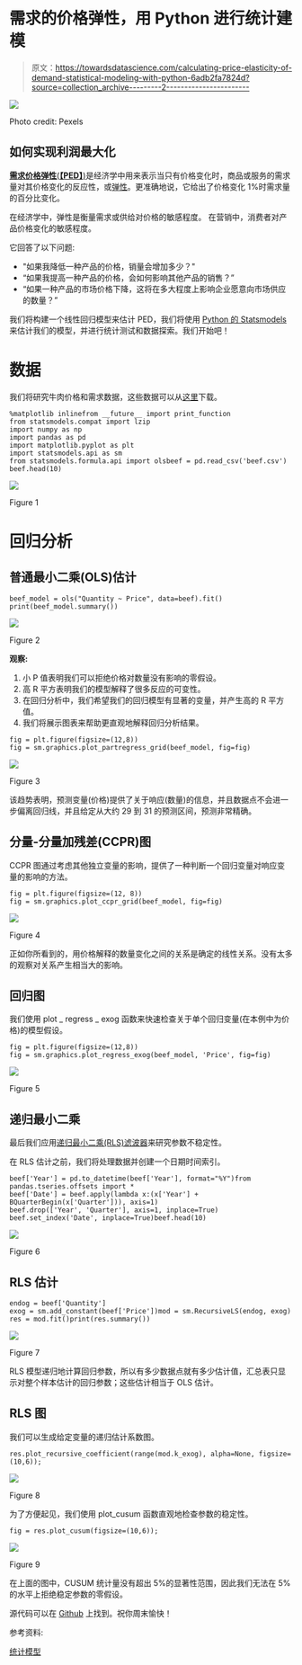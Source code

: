 # 需求的价格弹性，用 Python 进行统计建模

> 原文：<https://towardsdatascience.com/calculating-price-elasticity-of-demand-statistical-modeling-with-python-6adb2fa7824d?source=collection_archive---------2----------------------->

![](img/3f69422cf3e02afbc58eafccedfaec83.png)

Photo credit: Pexels

## 如何实现利润最大化

[**需求价格弹性**(**【PED】**)](https://en.wikipedia.org/wiki/Price_elasticity_of_demand)是经济学中用来表示当只有价格变化时，商品或服务的需求量对其价格变化的反应性，或[弹性](https://en.wikipedia.org/wiki/Elasticity_(economics))。更准确地说，它给出了价格变化 1%时需求量的百分比变化。

在经济学中，弹性是衡量需求或供给对价格的敏感程度。
在营销中，消费者对产品价格变化的敏感程度。

它回答了以下问题:

*   "如果我降低一种产品的价格，销量会增加多少？"
*   “如果我提高一种产品的价格，会如何影响其他产品的销售？”
*   “如果一种产品的市场价格下降，这将在多大程度上影响企业愿意向市场供应的数量？”

我们将构建一个线性回归模型来估计 PED，我们将使用 [Python 的 Statsmodels](https://www.statsmodels.org/dev/about.html#module-statsmodels) 来估计我们的模型，并进行统计测试和数据探索。我们开始吧！

# 数据

我们将研究牛肉价格和需求数据，这些数据可以从[这里](https://raw.githubusercontent.com/susanli2016/Machine-Learning-with-Python/master/beef.csv)下载。

```
%matplotlib inlinefrom __future__ import print_function
from statsmodels.compat import lzip
import numpy as np
import pandas as pd
import matplotlib.pyplot as plt
import statsmodels.api as sm
from statsmodels.formula.api import olsbeef = pd.read_csv('beef.csv')
beef.head(10)
```

![](img/d9fd17bb9ab12f5bc1a42f0da6909894.png)

Figure 1

# **回归分析**

## **普通最小二乘(OLS)估计**

```
beef_model = ols("Quantity ~ Price", data=beef).fit()
print(beef_model.summary())
```

![](img/2e32008e0faf570ac92f9ecfa68cc70d.png)

Figure 2

**观察:**

1.  小 P 值表明我们可以拒绝价格对数量没有影响的零假设。
2.  高 R 平方表明我们的模型解释了很多反应的可变性。
3.  在回归分析中，我们希望我们的回归模型有显著的变量，并产生高的 R 平方值。
4.  我们将展示图表来帮助更直观地解释回归分析结果。

```
fig = plt.figure(figsize=(12,8))
fig = sm.graphics.plot_partregress_grid(beef_model, fig=fig)
```

![](img/42e1cc576c62267c38660f887a0aa0bb.png)

Figure 3

该趋势表明，预测变量(价格)提供了关于响应(数量)的信息，并且数据点不会进一步偏离回归线，并且给定从大约 29 到 31 的预测区间，预测非常精确。

## **分量-分量加残差(CCPR)图**

CCPR 图通过考虑其他独立变量的影响，提供了一种判断一个回归变量对响应变量的影响的方法。

```
fig = plt.figure(figsize=(12, 8))
fig = sm.graphics.plot_ccpr_grid(beef_model, fig=fig)
```

![](img/07ccf24b45a4f226c8f035b4fb194fa0.png)

Figure 4

正如你所看到的，用价格解释的数量变化之间的关系是确定的线性关系。没有太多的观察对关系产生相当大的影响。

## **回归图**

我们使用 plot _ regress _ exog 函数来快速检查关于单个回归变量(在本例中为价格)的模型假设。

```
fig = plt.figure(figsize=(12,8))
fig = sm.graphics.plot_regress_exog(beef_model, 'Price', fig=fig)
```

![](img/f2eae20dfdf934a1d7483446668a0c70.png)

Figure 5

## **递归最小二乘**

最后我们应用[递归最小二乘(RLS)滤波器](https://en.wikipedia.org/wiki/Recursive_least_squares_filter)来研究参数不稳定性。

在 RLS 估计之前，我们将处理数据并创建一个日期时间索引。

```
beef['Year'] = pd.to_datetime(beef['Year'], format="%Y")from pandas.tseries.offsets import *
beef['Date'] = beef.apply(lambda x:(x['Year'] + BQuarterBegin(x['Quarter'])), axis=1)
beef.drop(['Year', 'Quarter'], axis=1, inplace=True)
beef.set_index('Date', inplace=True)beef.head(10)
```

![](img/539f2e793ead6bfe6933fa122cd070fc.png)

Figure 6

## RLS 估计

```
endog = beef['Quantity']
exog = sm.add_constant(beef['Price'])mod = sm.RecursiveLS(endog, exog)
res = mod.fit()print(res.summary())
```

![](img/6b35379bfd9fbffd27f10a4bf309e5ad.png)

Figure 7

RLS 模型递归地计算回归参数，所以有多少数据点就有多少估计值，汇总表只显示对整个样本估计的回归参数；这些估计相当于 OLS 估计。

## **RLS 图**

我们可以生成给定变量的递归估计系数图。

```
res.plot_recursive_coefficient(range(mod.k_exog), alpha=None, figsize=(10,6));
```

![](img/879d0845d5b4de6f8a9e55b7425792dc.png)

Figure 8

为了方便起见，我们使用 plot_cusum 函数直观地检查参数的稳定性。

```
fig = res.plot_cusum(figsize=(10,6));
```

![](img/ee5b4f85074c8fa65b305aa4bffd0495.png)

Figure 9

在上面的图中，CUSUM 统计量没有超出 5%的显著性范围，因此我们无法在 5%的水平上拒绝稳定参数的零假设。

源代码可以在 [Github](https://github.com/susanli2016/Machine-Learning-with-Python/blob/master/Price%20Elasticity%20of%20Demand.ipynb) 上找到。祝你周末愉快！

参考资料:

[统计模型](https://www.statsmodels.org/stable/index.html)